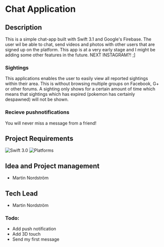 # Chat Application

## Description
This is a simple chat-app built with Swift 3.1 and Google's Firebase. The user wil be able to chat, send videos and photos with other users that are signed up on the platform. This app is at a very early stage and I might be adding some other features in the future. NEXT INSTAGRAM?! ;]

### Sightings
This applications enables the user to easily view all reported sightings within their area. 
This is without browsing multiple groups on Facebook, G+ or other forums. A sighting only shows for a certain amount of time 
which means that sightings which has expired (pokemon has certainly despawned) will not be shown.

### Recieve pushnotifications
You will never miss a message from a friend!

## Project Requirements
![Swift 3.0](https://img.shields.io/badge/Swift-3.0-orange.svg?style=flat)
![Platforms](https://img.shields.io/badge/Xcode-8.2.1-orange.svg?style=flat)

## Idea and Project management
- Martin Nordström

## Tech Lead
- Martin Nordström

### Todo:
- Add push notification
- Add 3D touch
- Send my first message
